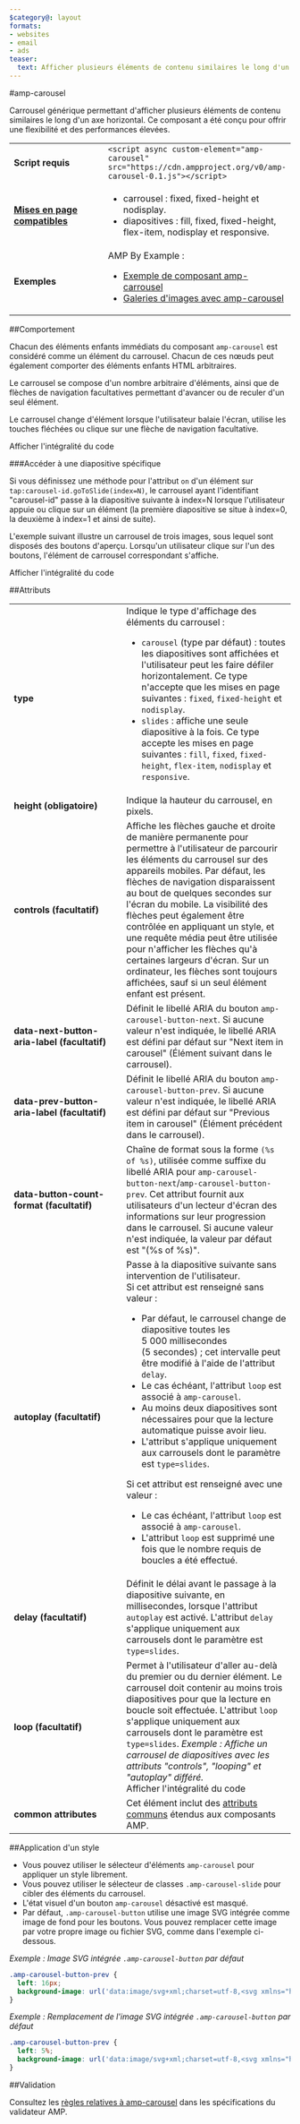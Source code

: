 ```yaml
---
$category@: layout
formats:
- websites
- email
- ads
teaser:
  text: Afficher plusieurs éléments de contenu similaires le long d'un axe horizontal.
---
```


<!--- Reformatted by Reftar! for AMP (go/reftar) on 2019-06-13 -->
<!---
       Copyright 2015 The AMP HTML Authors. Tous droits réservés.

       Autorisation sous licence Apache, version 2.0 (la "Licence") ;
       n'utilisez ce fichier que dans le cadre de la Licence.
       Vous pouvez obtenir une copie de la Licence à l'adresse suivante :

       http://www.apache.org/licenses/LICENSE-2.0

       Sauf dispositions légales applicables ou accord écrit préalable, le logiciel distribué dans le cadre de la Licence est fourni "EN L'ÉTAT", À L'EXCLUSION DE TOUTE GARANTIE OU CONDITION DE QUELQUE NATURE QUE CE SOIT, expresse ou implicite.
       Consultez la Licence correspondant à la langue spécifique qui régit les autorisations et limitations applicables.
  -->

#amp-carousel

Carrousel générique permettant d'afficher plusieurs éléments de contenu similaires le long d'un axe horizontal. Ce composant a été conçu pour offrir une flexibilité et des performances élevées.

<table>
  <tr>
    <td width="40%"><strong>Script requis</strong></td>
    <td><code>&lt;script async custom-element="amp-carousel" src="https://cdn.ampproject.org/v0/amp-carousel-0.1.js">&lt;/script></code></td>
  </tr>
  <tr>
    <td class="col-fourty"><strong><a href="https://www.ampproject.org/docs/guides/responsive/control_layout.html">Mises en page compatibles</a></strong></td>
    <td>
      <ul>
        <li>carrousel : fixed, fixed-height et nodisplay.</li>
        <li>diapositives : fill, fixed, fixed-height, flex-item, nodisplay et responsive.</li>
      </ul>
    </td>
  </tr>
  <tr>
    <td width="40%"><strong>Exemples</strong></td>
    <td>AMP By Example :<ul>
      <li><a href="https://ampbyexample.com/components/amp-carousel/">Exemple de composant amp-carrousel</a></li>
      <li><a href="https://ampbyexample.com/advanced/image_galleries_with_amp-carousel/">Galeries d'images avec amp-carousel</a></li></ul></td>
    </tr>
  </table>

##Comportement

Chacun des éléments enfants immédiats du composant `amp-carousel` est considéré comme un élément du carrousel. Chacun de ces nœuds peut également comporter des éléments enfants HTML arbitraires.

Le carrousel se compose d'un nombre arbitraire d'éléments, ainsi que de flèches de navigation facultatives permettant d'avancer ou de reculer d'un seul élément.

Le carrousel change d'élément lorsque l'utilisateur balaie l'écran, utilise les touches fléchées ou clique sur une flèche de navigation facultative.

<!--embedded example - displays in ampproject.org -->

<div>
  <amp-iframe height="313" src="https://ampproject-b5f4c.firebaseapp.com/examples/ampcarousel.basic.embed.html" layout="fixed-height" sandbox="allow-scripts allow-forms allow-same-origin" resizable="">
    <div aria-label="Plus" overflow="" tabindex="0" role="button">Afficher l'intégralité du code</div>
    <div placeholder=""></div>
  </amp-iframe>
</div>

###Accéder à une diapositive spécifique

Si vous définissez une méthode pour l'attribut `on` d'un élément sur `tap:carousel-id.goToSlide(index=N)`, le carrousel ayant l'identifiant "carousel-id" passe à la diapositive suivante à index=N lorsque l'utilisateur appuie ou clique sur un élément (la première diapositive se situe à index=0, la deuxième à index=1 et ainsi de suite).

L'exemple suivant illustre un carrousel de trois images, sous lequel sont disposés des boutons d'aperçu. Lorsqu'un utilisateur clique sur l'un des boutons, l'élément de carrousel correspondant s'affiche.

<!--embedded example - displays in ampproject.org -->

<div>
  <amp-iframe height="878" src="https://ampproject-b5f4c.firebaseapp.com/examples/ampcarousel.advance-slide.embed.html" layout="fixed-height" sandbox="allow-scripts allow-forms allow-same-origin" resizable="">
    <div aria-label="Plus" overflow="" tabindex="0" role="button">Afficher l'intégralité du code</div>
    <div placeholder=""></div>
  </amp-iframe>
</div>

##Attributs

<table>
  <tr>
    <td width="40%"><strong>type</strong></td>
    <td>Indique le type d'affichage des éléments du carrousel :
      <ul>
        <li><code>carousel</code> (type par défaut) : toutes les diapositives sont affichées et l'utilisateur peut les faire défiler horizontalement. Ce type n'accepte que les mises en page suivantes : <code>fixed</code>, <code>fixed-height</code> et <code>nodisplay</code>.</li>
        <li><code>slides</code> : affiche une seule diapositive à la fois. Ce type accepte les mises en page suivantes : <code>fill</code>, <code>fixed</code>, <code>fixed-height</code>, <code>flex-item</code>, <code>nodisplay</code> et <code>responsive</code>.</li>
      </ul></td>
    </tr>
    <tr>
      <td width="40%"><strong>height (obligatoire)</strong></td>
      <td>Indique la hauteur du carrousel, en pixels.</td>
    </tr>
    <tr>
      <td width="40%"><strong>controls (facultatif)</strong></td>
      <td>Affiche les flèches gauche et droite de manière permanente pour permettre à l'utilisateur de parcourir les éléments du carrousel sur des appareils mobiles.
          Par défaut, les flèches de navigation disparaissent au bout de quelques secondes sur l'écran du mobile.
          La visibilité des flèches peut également être contrôlée en appliquant un style, et une requête média peut être utilisée pour n'afficher les flèches qu'à certaines largeurs d'écran. Sur un ordinateur, les flèches sont toujours affichées, sauf si un seul élément enfant est présent.</td>
      </tr>
      <tr>
        <td width="40%"><strong>data-next-button-aria-label (facultatif)</strong></td>
        <td>Définit le libellé ARIA du bouton <code>amp-carousel-button-next</code>. Si aucune valeur n'est indiquée, le libellé ARIA est défini par défaut sur "Next item in carousel" (Élément suivant dans le carrousel).</td>
      </tr>
      <tr>
        <td width="40%"><strong>data-prev-button-aria-label (facultatif)</strong></td>
        <td>Définit le libellé ARIA du bouton <code>amp-carousel-button-prev</code>. Si aucune valeur n'est indiquée, le libellé ARIA est défini par défaut sur "Previous item in carousel" (Élément précédent dans le carrousel).</td>
      </tr>
      <tr>
        <td width="40%"><strong>data-button-count-format (facultatif)</strong></td>
        <td>Chaîne de format sous la forme <code>(%s of %s)</code>, utilisée comme suffixe du libellé ARIA pour <code>amp-carousel-button-next</code>/<code>amp-carousel-button-prev</code>. Cet attribut fournit aux utilisateurs d'un lecteur d'écran des informations sur leur progression dans le carrousel. Si aucune valeur n'est indiquée, la valeur par défaut est "(%s of %s)".</td>
      </tr>
      <tr>
        <td width="40%"><strong>autoplay (facultatif)</strong></td>
        <td>Passe à la diapositive suivante sans intervention de l'utilisateur.<br>
          Si cet attribut est renseigné sans valeur :
          <ul>
            <li>Par défaut, le carrousel change de diapositive toutes les 5 000 millisecondes (5 secondes) ; cet intervalle peut être modifié à l'aide de l'attribut <code>delay</code>.</li>
            <li>Le cas échéant, l'attribut <code>loop</code> est associé à <code>amp-carousel</code>.</li>
            <li>Au moins deux diapositives sont nécessaires pour que la lecture automatique puisse avoir lieu.</li>
            <li>L'attribut s'applique uniquement aux carrousels dont le paramètre est <code>type=slides</code>.</li>
          </ul>
          Si cet attribut est renseigné avec une valeur :
          <ul>
            <li>Le cas échéant, l'attribut <code>loop</code> est associé à <code>amp-carousel</code>.</li>
            <li>L'attribut <code>loop</code> est supprimé une fois que le nombre requis de boucles a été effectué.</li>
          </ul></td>
        </tr>
        <tr>
          <td width="40%"><strong>delay (facultatif)</strong></td>
          <td>Définit le délai avant le passage à la diapositive suivante, en millisecondes, lorsque l'attribut <code>autoplay</code> est activé. L'attribut <code>delay</code> s'applique uniquement aux carrousels dont le paramètre est <code>type=slides</code>.</td>
        </tr>
        <tr>
          <td width="40%"><strong>loop (facultatif)</strong></td>
          <td>Permet à l'utilisateur d'aller au-delà du premier ou du dernier élément. Le carrousel doit contenir au moins trois diapositives pour que la lecture en boucle soit effectuée. L'attribut <code>loop</code> s'applique uniquement aux carrousels dont le paramètre est <code>type=slides</code>.
            <em>Exemple : Affiche un carrousel de diapositives avec les attributs "controls", "looping" et "autoplay" différé.</em>
            <!--embedded example - displays in ampproject.org -->
            <div>
              <amp-iframe height="446" src="https://ampproject-b5f4c.firebaseapp.com/examples/ampcarousel.controls.embed.html" layout="fixed-height" sandbox="allow-scripts allow-forms allow-same-origin" resizable="">
                <div aria-label="Plus" overflow="" tabindex="0" role="button">Afficher l'intégralité du code</div>
                <div placeholder=""></div>
              </amp-iframe>
            </div></td>
          </tr>
          <tr>
            <td width="40%"><strong>common attributes</strong></td>
            <td>Cet élément inclut des <a href="https://www.ampproject.org/docs/reference/common_attributes">attributs communs</a> étendus aux composants AMP.</td>
          </tr>
        </table>

##Application d'un style

* Vous pouvez utiliser le sélecteur d'éléments `amp-carousel` pour appliquer un style librement.
* Vous pouvez utiliser le sélecteur de classes `.amp-carousel-slide` pour cibler des éléments du carrousel.
* L'état visuel d'un bouton `amp-carousel` désactivé est masqué.
* Par défaut, `.amp-carousel-button` utilise une image SVG intégrée comme image de fond pour les boutons. Vous pouvez remplacer cette image par votre propre image ou fichier SVG, comme dans l'exemple ci-dessous.

*Exemple : Image SVG intégrée `.amp-carousel-button` par défaut*

```css
.amp-carousel-button-prev {
  left: 16px;
  background-image: url('data:image/svg+xml;charset=utf-8,<svg xmlns="http://www.w3.org/2000/svg" width="18" height="18" viewBox="0 0 18 18"><path d="M15 8.25H5.87l4.19-4.19L9 3 3 9l6 6 1.06-1.06-4.19-4.19H15v-1.5z" fill="#fff" /></svg>');
}
```

*Exemple : Remplacement de l'image SVG intégrée `.amp-carousel-button` par défaut*

```css
.amp-carousel-button-prev {
  left: 5%;
  background-image: url('data:image/svg+xml;charset=utf-8,<svg xmlns="http://www.w3.org/2000/svg" width="18" height="18" viewBox="0 0 18 18"><path d="M11.56 5.56L10.5 4.5 6 9l4.5 4.5 1.06-1.06L8.12 9z" fill="#fff" /></svg>');
}
```

##Validation

Consultez les [règles relatives à amp-carousel](https://github.com/ampproject/amphtml/blob/master/extensions/amp-carousel/validator-amp-carousel.protoascii) dans les spécifications du validateur AMP.
